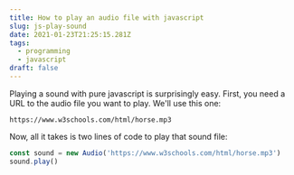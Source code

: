 ```yaml
---
title: How to play an audio file with javascript
slug: js-play-sound
date: 2021-01-23T21:25:15.281Z
tags:
  - programming
  - javascript
draft: false
---
```

Playing a sound with pure javascript is surprisingly easy. First, you need a URL to the audio file you want to play. We'll use this one: 

```
https://www.w3schools.com/html/horse.mp3
```

Now, all it takes is two lines of code to play that sound file:

```javascript
const sound = new Audio('https://www.w3schools.com/html/horse.mp3')
sound.play()
```